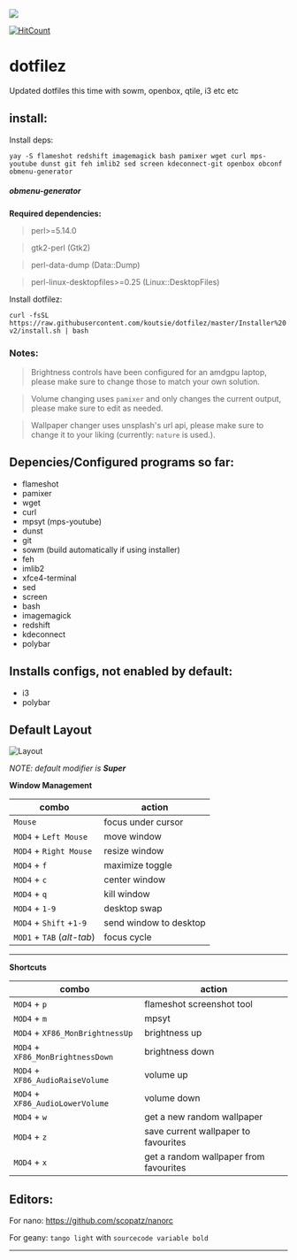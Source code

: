 <img src="https://i.ibb.co/jGMg3Ym/bootifull.png" />

[![HitCount](http://hits.dwyl.com/koutsie/dotfilez.svg)](http://hits.dwyl.com/koutsie/dotfilez)


# dotfilez

Updated dotfiles this time with sowm, openbox, qtile, i3 etc etc



## install:
Install deps:

```yay -S flameshot redshift imagemagick bash pamixer wget curl mps-youtube dunst git feh imlib2 sed screen kdeconnect-git openbox obconf obmenu-generator```

##### obmenu-generator 

**Required dependencies:**

> perl>=5.14.0

> gtk2-perl (Gtk2)

> perl-data-dump (Data::Dump)

> perl-linux-desktopfiles>=0.25 (Linux::DesktopFiles)


Install dotfilez:

```curl -fsSL https://raw.githubusercontent.com/koutsie/dotfilez/master/Installer%20v2/install.sh | bash```

### Notes:

> Brightness controls have been configured for an amdgpu laptop, please make sure to change those to match your own solution.


> Volume changing uses `pamixer` and only changes the current output, please make sure to edit as needed.


> Wallpaper changer uses unsplash's url api, please make sure to change it to your liking (currently: `nature` is used.).


## Depencies/Configured programs so far:
- flameshot
- pamixer
- wget
- curl
- mpsyt (mps-youtube)
- dunst
- git
- sowm (build automatically if using installer)
- feh
- imlib2
- xfce4-terminal
- sed
- screen
- bash
- imagemagick
- redshift
- kdeconnect
- polybar


## Installs configs, not enabled by default:
- i3
- polybar



## Default Layout
![Layout](./docs/dotfilez-layout.jpg)


*NOTE: default modifier is __Super__*



**Window Management**

| combo                      | action                 |
| -------------------------- | -----------------------|
| `Mouse`                    | focus under cursor     |
| `MOD4` + `Left Mouse`      | move window            |
| `MOD4` + `Right Mouse`     | resize window          |
| `MOD4` + `f`               | maximize toggle        |
| `MOD4` + `c`               | center window          |
| `MOD4` + `q`               | kill window            |
| `MOD4` + `1-9`             | desktop swap           |
| `MOD4` + `Shift` +`1-9`    | send window to desktop |
| `MOD1` + `TAB` (*alt-tab*) | focus cycle            |

------

**Shortcuts**

| combo                      | action                 |
| -------------------------- | -----------------------|
| `MOD4` + `p`                    | flameshot screenshot tool |
| `MOD4` + `m`      | mpsyt            |
| `MOD4` + `XF86_MonBrightnessUp`     | brightness up          |
| `MOD4` + `XF86_MonBrightnessDown`               | brightness down        |
| `MOD4` + `XF86_AudioRaiseVolume`               | volume up          |
| `MOD4` + `XF86_AudioLowerVolume`               | volume down            |
| `MOD4` + `w`             | get a new random wallpaper           |
| `MOD4` + `z`    | save current wallpaper to favourites |
| `MOD4` + `x` | get a random wallpaper from favourites            |



## Editors:
For nano: https://github.com/scopatz/nanorc

For geany: `tango light` with `sourcecode variable bold`

------

